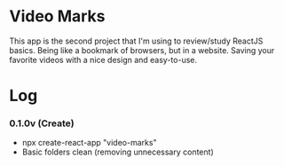 # Video Marks

This app is the second project that I'm using to review/study ReactJS basics.
Being like a bookmark of browsers, but in a website. Saving your favorite videos with a nice design and easy-to-use.

# Log
### 0.1.0v (Create)
- npx create-react-app "video-marks"
- Basic folders clean (removing unnecessary content)
